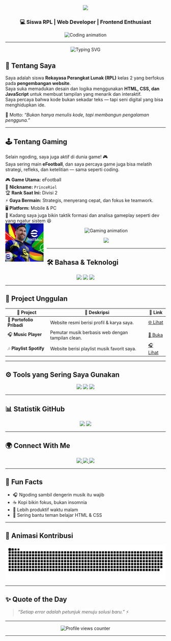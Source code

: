 <!-- 🌟 GITHUB PROFILE AHMAD AZRIEL -->
<p align="center">
  <img src="https://capsule-render.vercel.app/api?type=waving&color=00BFFF&height=180&section=header&text=Ahmad%20Azriel%20👨‍💻&fontSize=35&fontColor=ffffff&animation=fadeIn&fontAlignY=35" />
</p>

<h3 align="center">💻 Siswa RPL | Web Developer | Frontend Enthusiast</h3>

<p align="center">
  <img src="https://media.giphy.com/media/qgQUggAC3Pfv687qPC/giphy.gif" width="400" alt="Coding animation"/>
</p>

---

<p align="center">
  <img src="https://readme-typing-svg.demolab.com?font=Fira+Code&pause=1000&color=00BFFF&center=true&vCenter=true&width=435&lines=Hello%2C+I'm+Ahmad+Azriel;Frontend+Developer;RPL+Student+%26+Tech+Enthusiast" alt="Typing SVG" />
</p>

## 🧠 Tentang Saya

Saya adalah siswa **Rekayasa Perangkat Lunak (RPL)** kelas 2 yang berfokus pada **pengembangan website**.  
Saya suka memadukan desain dan logika menggunakan **HTML, CSS, dan JavaScript** untuk membuat tampilan yang menarik dan interaktif.  
Saya percaya bahwa kode bukan sekadar teks — tapi seni digital yang bisa menghidupkan ide.

💬 Motto: *“Bukan hanya menulis kode, tapi membangun pengalaman pengguna.”*

---
## 🕹️ Tentang Gaming

Selain ngoding, saya juga aktif di dunia game! 🎮  
Saya sering main **eFootball**, dan saya percaya game juga bisa melatih strategi, refleks, dan ketelitian — sama seperti coding.

🎮 **Game Utama:** eFootball  
👑 **Nickname:** `PrinceRiel`  
🏆 **Rank Saat Ini:** Divisi 2  
⚡ **Gaya Bermain:** Strategis, menyerang cepat, dan fokus ke teamwork.  
🖥️ **Platform:** Mobile & PC  
💬 Kadang saya juga bikin taktik formasi dan analisa gameplay seperti dev yang ngatur sistem 😆  
<img src="image/Pes1.jpg" width="120" alt="eFootball logo" style="float: left; margin-right: 10px;" />

<p align="center">
  <img src="https://media.giphy.com/media/WUlplcMpOCEmTGBtBW/giphy.gif" width="300" alt="Gaming animation"/>
</p>

<p align="center">
  <img src="https://spotify-github-profile.vercel.app/api/view?uid=31w3jskwnn7nxx66pn7bt7yhfqcm&cover_image=true&theme=novatorem" />
</p>

---

## 🛠️ Bahasa & Teknologi

<p align="center">
  <img src="https://skillicons.dev/icons?i=html,css,js,github" />
  <img src="https://img.shields.io/badge/ChatGPT-74aa9c?logo=openai&logoColor=white&style=for-the-badge" />
  <img src="https://img.shields.io/badge/Canva-00C4CC?logo=canva&logoColor=white&style=for-the-badge" />
</p>

---

## 📂 Project Unggulan

| 🚀 Project | 🧩 Deskripsi | 🔗 Link |
|------------|--------------|---------|
| 💼 **Portofolio Pribadi** | Website resmi berisi profil & karya saya. | [🌐 Lihat](https://azrielportofolio.vercel.app/) |
| 🎧 **Music Player** | Pemutar musik berbasis web dengan tampilan clean. | [🎵 Buka](https://riel-musicplayer.vercel.app/) |
| 🎶 **Playlist Spotify** | Website berisi playlist musik favorit saya. | [🎧 Lihat](https://azrilgg.github.io/Azriel-fav-music/) |

---

## ⚙️ Tools yang Sering Saya Gunakan

<p align="center">
  <img src="https://img.shields.io/badge/HTML-%23E34F26.svg?style=for-the-badge&logo=html5&logoColor=white" />
  <img src="https://img.shields.io/badge/CSS-%231572B6.svg?style=for-the-badge&logo=css3&logoColor=white" />
  <img src="https://img.shields.io/badge/JavaScript-%23F7DF1E.svg?style=for-the-badge&logo=javascript&logoColor=black" />
</p>

---

## 📊 Statistik GitHub

<p align="center">
  <img src="https://github-readme-stats.vercel.app/api?username=azrilgg&show_icons=true&theme=tokyonight" height="160px"/>
  <img src="https://github-readme-streak-stats.herokuapp.com/?user=azrilgg&theme=tokyonight" height="160px"/>
</p>

---

## 🌍 Connect With Me

<p align="center">
  <a href="https://instagram.com/azrielfzx" target="_blank">
    <img src="https://img.shields.io/badge/Instagram-%23E4405F.svg?style=for-the-badge&logo=instagram&logoColor=white" />
  </a>
  <a href="https://wa.me/6285280721275" target="_blank">
    <img src="https://img.shields.io/badge/WhatsApp-%2325D366.svg?style=for-the-badge&logo=whatsapp&logoColor=white" />
  </a>
  <a href="mailto:azrilpribadi135@gmail.com" target="_blank">
    <img src="https://img.shields.io/badge/Gmail-D14836?style=for-the-badge&logo=gmail&logoColor=white" />
  </a>
</p>

---

## 🧩 Fun Facts

- 🎧 Ngoding sambil dengerin musik itu wajib  
- ☕ Kopi bikin fokus, bukan insomnia  
- 🌙 Lebih produktif waktu malam  
- 💬 Sering bantu teman belajar HTML & CSS  

---

## 🐍 Animasi Kontribusi
<p align="center">
  <img src="https://raw.githubusercontent.com/Platane/snk/output/github-contribution-grid-snake-dark.svg" alt="Snake animation" />
</p>

---

## ✨ Quote of the Day
> *“Setiap error adalah petunjuk menuju solusi baru.”* ⚡

---

<p align="center">
  <img src="https://komarev.com/ghpvc/?username=azrilgg&label=Profile%20Views&color=0e75b6&style=flat" alt="Profile views counter"/>
</p>

---
